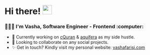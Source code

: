 <h1>Hi there! <img src="https://user-images.githubusercontent.com/42378118/110234147-e3259600-7f4e-11eb-95be-0c4047144dea.gif" width="30"></h1>
<h3>👨🏻‍💻 I'm Vasha, Software Engineer - Frontend :computer:</h3>
    
- 🙌 Currently working on [cQuran](https://play.google.com/store/apps/details?id=com.cquran&hl=en) & [aquifera](https://www.youtube.com/watch?v=1Uy5nhjXrHU) as my side hustle.
- 💪 Looking to collaborate on any social projects.
- ✨ Get in touch? Kindly visit my personal website: [vashafarisi.com](https://vashafarisi.com)
